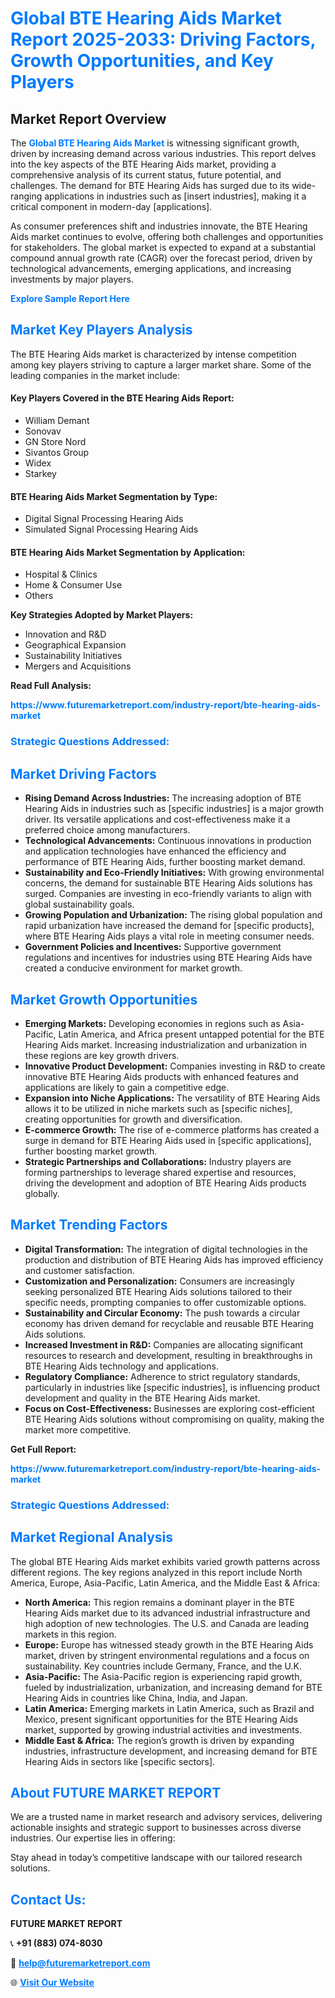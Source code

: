<h1 style="color: #007BFF;">Global BTE Hearing Aids Market Report 2025-2033: Driving Factors, Growth Opportunities, and Key Players</h1>

<section id="overview">
<h2>Market Report Overview</h2>
<p>The <a href="https://www.futuremarketreport.com/industry-report/bte-hearing-aids-market" style="color: #007BFF; text-decoration: none;"><strong>Global BTE Hearing Aids Market</strong></a> is witnessing significant growth, driven by increasing demand across various industries. This report delves into the key aspects of the BTE Hearing Aids market, providing a comprehensive analysis of its current status, future potential, and challenges. The demand for BTE Hearing Aids has surged due to its wide-ranging applications in industries such as [insert industries], making it a critical component in modern-day [applications].</p>
<p>As consumer preferences shift and industries innovate, the BTE Hearing Aids market continues to evolve, offering both challenges and opportunities for stakeholders. The global market is expected to expand at a substantial compound annual growth rate (CAGR) over the forecast period, driven by technological advancements, emerging applications, and increasing investments by major players.</p>
</section>

<section id="overview">
<p><a href="https://www.futuremarketreport.com/request-sample/reportId=56286" style="color: #007BFF; text-decoration: none;"><strong>Explore Sample Report Here</strong></a></p>
</section>

<section id="key-players">
<h2 style="color: #007BFF;">Market Key Players Analysis</h2>
<p>The BTE Hearing Aids market is characterized by intense competition among key players striving to capture a larger market share. Some of the leading companies in the market include:</p>
<h4>Key Players Covered in the BTE Hearing Aids Report:</h4>
<ul><li>William Demant</li><li>Sonovav</li><li>GN Store Nord</li><li>Sivantos Group</li><li>Widex</li><li>Starkey</li></ul>
<h4>BTE Hearing Aids Market Segmentation by Type:</h4>
<ul><li>Digital Signal Processing Hearing Aids</li><li>Simulated Signal Processing Hearing Aids</li></ul>

<h4>BTE Hearing Aids Market Segmentation by Application:</h4>
<ul><li>Hospital &amp; Clinics</li><li>Home &amp; Consumer Use</li><li>Others</li></ul>
<p><strong>Key Strategies Adopted by Market Players:</strong></p>
<ul>
<li>Innovation and R&D</li>
<li>Geographical Expansion</li>
<li>Sustainability Initiatives</li>
<li>Mergers and Acquisitions</li>
</ul>
</section>

<section>
<p><strong>Read Full Analysis: </strong></p><a href="https://www.futuremarketreport.com/industry-report/bte-hearing-aids-market" style="color: #007BFF; text-decoration: none;"><strong>https://www.futuremarketreport.com/industry-report/bte-hearing-aids-market</strong></a>
<h3 style="color: #007BFF;">Strategic Questions Addressed:</h3>
</section>

<section id="driving-factors">
<h2 style="color: #007BFF;">Market Driving Factors</h2>
<ul>
<li><strong>Rising Demand Across Industries:</strong> The increasing adoption of BTE Hearing Aids in industries such as [specific industries] is a major growth driver. Its versatile applications and cost-effectiveness make it a preferred choice among manufacturers.</li>
<li><strong>Technological Advancements:</strong> Continuous innovations in production and application technologies have enhanced the efficiency and performance of BTE Hearing Aids, further boosting market demand.</li>
<li><strong>Sustainability and Eco-Friendly Initiatives:</strong> With growing environmental concerns, the demand for sustainable BTE Hearing Aids solutions has surged. Companies are investing in eco-friendly variants to align with global sustainability goals.</li>
<li><strong>Growing Population and Urbanization:</strong> The rising global population and rapid urbanization have increased the demand for [specific products], where BTE Hearing Aids plays a vital role in meeting consumer needs.</li>
<li><strong>Government Policies and Incentives:</strong> Supportive government regulations and incentives for industries using BTE Hearing Aids have created a conducive environment for market growth.</li>
</ul>
</section>

<section id="growth-opportunities">
<h2 style="color: #007BFF;">Market Growth Opportunities</h2>
<ul>
<li><strong>Emerging Markets:</strong> Developing economies in regions such as Asia-Pacific, Latin America, and Africa present untapped potential for the BTE Hearing Aids market. Increasing industrialization and urbanization in these regions are key growth drivers.</li>
<li><strong>Innovative Product Development:</strong> Companies investing in R&D to create innovative BTE Hearing Aids products with enhanced features and applications are likely to gain a competitive edge.</li>
<li><strong>Expansion into Niche Applications:</strong> The versatility of BTE Hearing Aids allows it to be utilized in niche markets such as [specific niches], creating opportunities for growth and diversification.</li>
<li><strong>E-commerce Growth:</strong> The rise of e-commerce platforms has created a surge in demand for BTE Hearing Aids used in [specific applications], further boosting market growth.</li>
<li><strong>Strategic Partnerships and Collaborations:</strong> Industry players are forming partnerships to leverage shared expertise and resources, driving the development and adoption of BTE Hearing Aids products globally.</li>
</ul>
</section>

<section id="trending-factors">
<h2 style="color: #007BFF;">Market Trending Factors</h2>
<ul>
<li><strong>Digital Transformation:</strong> The integration of digital technologies in the production and distribution of BTE Hearing Aids has improved efficiency and customer satisfaction.</li>
<li><strong>Customization and Personalization:</strong> Consumers are increasingly seeking personalized BTE Hearing Aids solutions tailored to their specific needs, prompting companies to offer customizable options.</li>
<li><strong>Sustainability and Circular Economy:</strong> The push towards a circular economy has driven demand for recyclable and reusable BTE Hearing Aids solutions.</li>
<li><strong>Increased Investment in R&D:</strong> Companies are allocating significant resources to research and development, resulting in breakthroughs in BTE Hearing Aids technology and applications.</li>
<li><strong>Regulatory Compliance:</strong> Adherence to strict regulatory standards, particularly in industries like [specific industries], is influencing product development and quality in the BTE Hearing Aids market.</li>
<li><strong>Focus on Cost-Effectiveness:</strong> Businesses are exploring cost-efficient BTE Hearing Aids solutions without compromising on quality, making the market more competitive.</li>
</ul>
</section>

<section>
<p><strong>Get Full Report: </strong></p><a href="https://www.futuremarketreport.com/industry-report/bte-hearing-aids-market" style="color: #007BFF; text-decoration: none;"><strong>https://www.futuremarketreport.com/industry-report/bte-hearing-aids-market</strong></a>
<h3 style="color: #007BFF;">Strategic Questions Addressed:</h3>
</section>


<section id="regional-analysis">
<h2 style="color: #007BFF;">Market Regional Analysis</h2>
<p>The global BTE Hearing Aids market exhibits varied growth patterns across different regions. The key regions analyzed in this report include North America, Europe, Asia-Pacific, Latin America, and the Middle East & Africa:</p>
<ul>
<li><strong>North America:</strong> This region remains a dominant player in the BTE Hearing Aids market due to its advanced industrial infrastructure and high adoption of new technologies. The U.S. and Canada are leading markets in this region.</li>
<li><strong>Europe:</strong> Europe has witnessed steady growth in the BTE Hearing Aids market, driven by stringent environmental regulations and a focus on sustainability. Key countries include Germany, France, and the U.K.</li>
<li><strong>Asia-Pacific:</strong> The Asia-Pacific region is experiencing rapid growth, fueled by industrialization, urbanization, and increasing demand for BTE Hearing Aids in countries like China, India, and Japan.</li>
<li><strong>Latin America:</strong> Emerging markets in Latin America, such as Brazil and Mexico, present significant opportunities for the BTE Hearing Aids market, supported by growing industrial activities and investments.</li>
<li><strong>Middle East & Africa:</strong> The region’s growth is driven by expanding industries, infrastructure development, and increasing demand for BTE Hearing Aids in sectors like [specific sectors].</li>
</ul>
</section>

<footer>
<h2 style="color: #007BFF;">About FUTURE MARKET REPORT</h2>
<p>We are a trusted name in market research and advisory services, delivering actionable insights and strategic support to businesses across diverse industries. Our expertise lies in offering:</p>

<p>Stay ahead in today’s competitive landscape with our tailored research solutions.</p>

<h2 style="color: #007BFF;">Contact Us:</h2>
<p><strong>FUTURE MARKET REPORT</strong></p>
<p>📞 <strong>+91 (883) 074-8030</strong></p>
<p>📧 <strong><a href="mailto:help@futuremarketreport.com" style="color: #007BFF;">help@futuremarketreport.com</a></strong></p>
<p>🌐 <strong><a href="https://www.futuremarketreport.com/" style="color: #007BFF;">Visit Our Website</a></strong></p>
</footer>